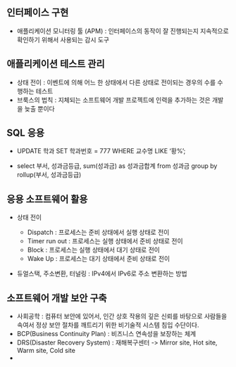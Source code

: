 ## 인터페이스 구현
- 애플리케이션 모니터링 툴 (APM) : 인터페이스의 동작이 잘 진행되는지 지속적으로 확인하기 위해서 사용되는 감시 도구



## 애플리케이션 테스트 관리
- 상태 전이 : 이벤트에 의해 어느 한 상태에서 다른 상태로 전이되는 경우의 수를 수행하는 테스트
- 브룩스의 법칙 : 지체되는 소프트웨어 개발 프로젝트에 인력을 추가하는 것은 개발을 늦출 뿐이다

## SQL 응용
- UPDATE 학과
  SET 학과번호 = 777
  WHERE 교수명 LIKE ‘황%’;
  
- select 부서, 성과금등급, sum(성과금) as 성과금합계
  from 성과금
  group by rollup(부서, 성과금등급)
  
## 응용 소프트웨어 활용
- 상태 전이
  - Dispatch : 프로세스는 준비 상태에서 실행 상태로 전이
  - Timer run out : 프로세스는 실행 상태에서 준비 상태로 전이
  - Block : 프로세스는 실행 상태에서 대기 상태로 전이
  - Wake Up : 프로세스는 대기 상태에서 준비 상태로 전이
  
- 듀얼스택, 주소변환, 터널링 : IPv4에서 IPv6로 주소 변환하는 방법


## 소프트웨어 개발 보안 구축
- 사회공학 : 컴퓨터 보안에 있어서, 인간 상호 작용의 깊은 신뢰를 바탕으로 사람들을 속여서 정상 보안 절차를 깨트리기 위한 비기술적 시스템 침입 수단이다.
- BCP(Business Continuity Plan) : 비즈니스 연속성을 보장하는 체계
- DRS(Disaster Recovery System) : 재해복구센터 -> Mirror site, Hot site, Warm site, Cold site
- 
